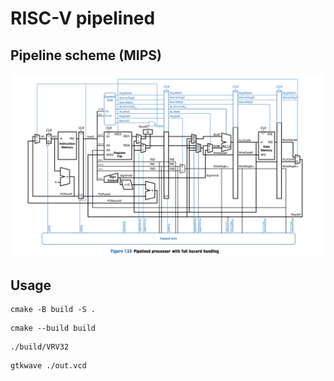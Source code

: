 # RISC-V pipelined

## Pipeline scheme (MIPS)
![](./dev_experiments/scheme.png)


## Usage

```
cmake -B build -S .
```
```
cmake --build build
```
```
./build/VRV32
```
```
gtkwave ./out.vcd
```
